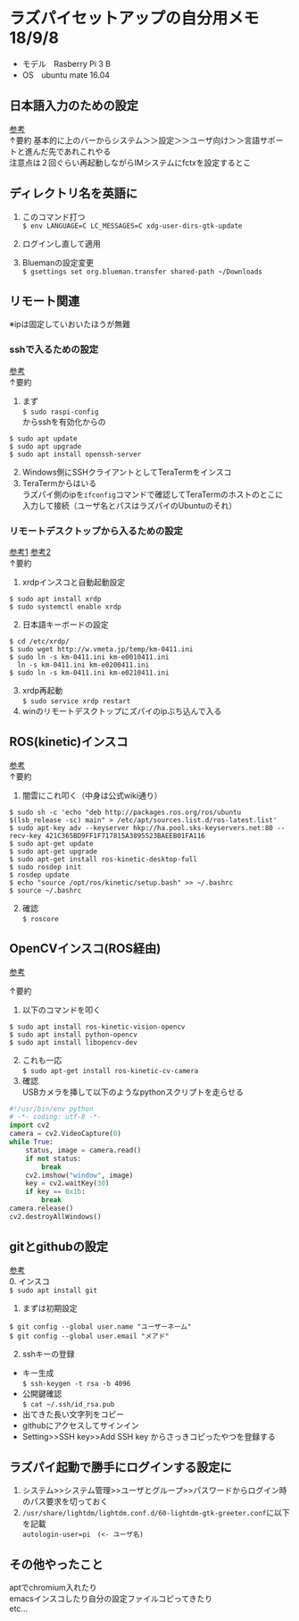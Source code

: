# ラズパイセットアップの自分用メモ 18/9/8

  + モデル　Rasberry Pi 3 B  
  + OS　ubuntu mate 16.04  

## 日本語入力のための設定
[参考](https://deviceplus.jp/hobby/raspberrypi_entry_049/)  
↑要約
基本的に上のバーからシステム＞＞設定＞＞ユーザ向け＞＞言語サポートと進んだ先であれこれやる  
注意点は２回ぐらい再起動しながらIMシステムにfctxを設定するとこ  

## ディレクトリ名を英語に  
1. このコマンド打つ  
`$ env LANGUAGE=C LC_MESSAGES=C xdg-user-dirs-gtk-update`

2. ログインし直して適用

3. Bluemanの設定変更  
`$ gsettings set org.blueman.transfer shared-path ~/Downloads`

## リモート関連
※ipは固定していおいたほうが無難  

### sshで入るための設定
[参考](https://s2jp.com/2014/01/raspberry-pi-ssh/)  
↑要約  
1. まず  
`$ sudo raspi-config`  
からsshを有効化からの  
```
$ sudo apt update
$ sudo apt upgrade
$ sudo apt install openssh-server
```
2. Windows側にSSHクライアントとしてTeraTermをインスコ  
3. TeraTermからはいる  
ラズパイ側のipを`ifconfig`コマンドで確認してTeraTermのホストのとこに入力して接続（ユーザ名とパスはラズパイのUbuntuのそれ）  

### リモートデスクトップから入るための設定
[参考1](https://qiita.com/sasayabaku/items/ff96f700d2b65fdf085e)
[参考2](https://qiita.com/t114/items/bfac508504b9a6b7570d)  
↑要約  
1. xrdpインスコと自動起動設定  
```
$ sudo apt install xrdp
$ sudo systemctl enable xrdp
```
2. 日本語キーボードの設定  
```
$ cd /etc/xrdp/
$ sudo wget http://w.vmeta.jp/temp/km-0411.ini
$ sudo ln -s km-0411.ini km-e0010411.ini
  ln -s km-0411.ini km-e0200411.ini
$ sudo ln -s km-0411.ini km-e0210411.ini
```
3. xrdp再起動  
`$ sudo service xrdp restart`  
4. winのリモートデスクトップにズパイのipぶち込んで入る  

## ROS(kinetic)インスコ
[参考](http://ai-coordinator.jp/ubuntu-mate-ros)  
↑要約  
1. 闇雲にこれ叩く（中身は公式wiki通り）  
```
$ sudo sh -c 'echo "deb http://packages.ros.org/ros/ubuntu $(lsb_release -sc) main" > /etc/apt/sources.list.d/ros-latest.list'  
$ sudo apt-key adv --keyserver hkp://ha.pool.sks-keyservers.net:80 --recv-key 421C365BD9FF1F717815A3895523BAEEB01FA116
$ sudo apt-get update
$ sudo apt-get upgrade
$ sudo apt-get install ros-kinetic-desktop-full
$ sudo rosdep init
$ rosdep update
$ echo "source /opt/ros/kinetic/setup.bash" >> ~/.bashrc
$ source ~/.bashrc
```
2. 確認  
`$ roscore`

## OpenCVインスコ(ROS経由)
[参考](https://gbiggs.github.io/ros_moveit_rsj_tutorial/image_processing_and_opencv.html)  

↑要約  
1. 以下のコマンドを叩く  
```
$ sudo apt install ros-kinetic-vision-opencv
$ sudo apt install python-opencv
$ sudo apt install libopencv-dev
```
2. これも一応  
`$ sudo apt-get install ros-kinetic-cv-camera`  
3. 確認  
USBカメラを挿して以下のようなpythonスクリプトを走らせる  
```python
#!/usr/bin/env python
# -*- coding: utf-8 -*-  
import cv2  
camera = cv2.VideoCapture(0)  
while True:  
    status, image = camera.read()  
    if not status:  
        break  
    cv2.imshow("window", image)  
    key = cv2.waitKey(30)  
    if key == 0x1b:  
        break  
camera.release()  
cv2.destroyAllWindows()  
```

## gitとgithubの設定
[参考](https://qiita.com/0ta2/items/25c27d447378b13a1ac3)  
0. インスコ  
`$ sudo apt install git`  
1. まずは初期設定  
```
$ git config --global user.name "ユーザーネーム"
$ git config --global user.email "メアド"
```
2. sshキーの登録  
 - キー生成  
`$ ssh-keygen -t rsa -b 4096`  
 - 公開鍵確認  
 `$ cat ~/.ssh/id_rsa.pub`  
 - 出てきた長い文字列をコピー  
 - githubにアクセスしてサインイン
 - Setting>>SSH key>>Add SSH key からさっきコピったやつを登録する

## ラズパイ起動で勝手にログインする設定に
1. システム>>システム管理>>ユーザとグループ>>パスワードからログイン時のパス要求を切っておく  
2. `/usr/share/lightdm/lightdm.conf.d/60-lightdm-gtk-greeter.conf`に以下を記載  
`autologin-user=pi　(<- ユーザ名)`  

## その他やったこと
aptでchromium入れたり  
emacsインスコしたり自分の設定ファイルコピってきたり  
etc...
